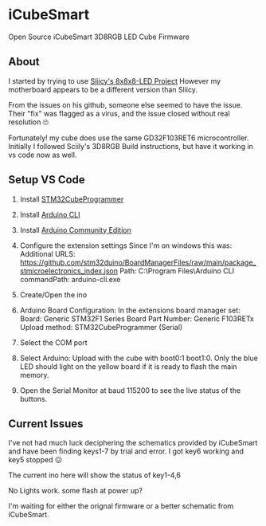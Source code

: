 # iCubeSmart
Open Source iCubeSmart 3D8RGB LED Cube Firmware


## About

I started by trying to use [Sliicy's 8x8x8-LED Project](https://github.com/Sliicy/8x8x8-LED/) 
However my motherboard appears to be a different version than Sliicy.

From the issues on his github, someone else seemed to have the issue. 
Their "fix" was flagged as a virus, and the issue closed without real resolution 🙄

Fortunately! my cube does use the same GD32F103RET6 microcontroller.
Initially I followed Sciily's 3D8RGB Build instructions, but have it working in vs code now as well.


## Setup VS Code

1) Install [STM32CubeProgrammer](https://www.st.com/en/development-tools/stm32cubeprog.html)

2) Install [Arduino CLI](https://arduino.github.io/arduino-cli/)

3) Install [Arduino Community Edition](https://marketplace.visualstudio.com/items?itemName=vscode-arduino.vscode-arduino-community)

4) Configure the extension settings
    Since I'm on windows this was:
    Additional URLS: https://github.com/stm32duino/BoardManagerFiles/raw/main/package_stmicroelectronics_index.json
    Path: C:\Program Files\Arduino CLI
    commandPath: arduino-cli.exe

5) Create/Open the ino

6) Arduino Board Configuration:
    In the extensions board manager set:
        Board: Generic STM32F1 Series
        Board Part Number: Generic F103RETx
        Upload method: STM32CubeProgrammer (Serial)

7) Select the COM port

8) Select Arduino: Upload with the cube with boot0:1 boot1:0. Only the blue LED should light on the yellow board if it is ready to flash the main memory.

9) Open the Serial Monitor at baud 115200 to see the live status of the buttons.


## Current Issues

I've not had much luck deciphering the schematics provided by iCubeSmart and have been finding keys1-7 by trial and error. I got key6 working and key5 stopped 😖

The current ino here will show the status of key1-4,6

No Lights work. some flash at power up? 

I'm waiting for either the orignal firmware or a better schematic from iCubeSmart.